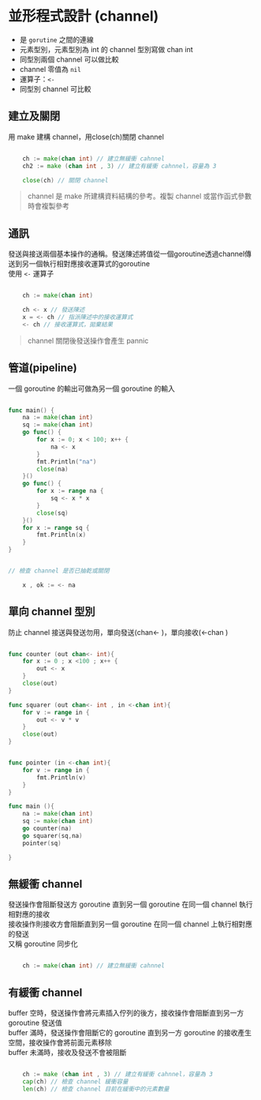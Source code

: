 # 並形程式設計 (channel)

* 是 `gorutine` 之間的連線
* 元素型別，元素型別為 int 的 channel 型別寫做 chan int
* 同型別兩個 channel 可以做比較
* channel 零值為 `nil`
* 運算子：`<-`
* 同型別 channel 可比較

## 建立及關閉

用 make 建構 channel，用close(ch)關閉 channel

```go

    ch := make(chan int) // 建立無緩衝 cahnnel
    ch2 := make (chan int , 3) // 建立有緩衝 cahnnel，容量為 3

    close(ch) // 關閉 channel

```

> channel 是 make 所建構資料結構的參考。複製 channel 或當作函式參數時會複製參考

## 通訊

發送與接送兩個基本操作的通稱。發送陳述將值從一個goroutine透過channel傳送到另一個執行相對應接收運算式的goroutine
<br>
使用 `<-` 運算子 


```go

    ch := make(chan int)

    ch <- x // 發送陳述
    x = <- ch // 指派陳述中的接收運算式
    <- ch // 接收運算式，拋棄結果

```

> channel 關閉後發送操作會產生 pannic

## 管道(pipeline)

一個 goroutine 的輸出可做為另一個 goroutine 的輸入

```go

func main() {
	na := make(chan int)
	sq := make(chan int)
	go func() {
		for x := 0; x < 100; x++ {
			na <- x
		}
		fmt.Println("na")
		close(na)
	}()
	go func() {
		for x := range na {
			sq <- x * x
		}
		close(sq)
	}()
	for x := range sq {
		fmt.Println(x)
	}
}

```

```go

// 檢查 channel 是否已抽乾或關閉

    x , ok := <- na

```

## 單向 channel 型別

防止 channel 接送與發送勿用，單向發送(chan<- )，單向接收(<-chan )

```go

func counter (out chan<- int){
    for x := 0 ; x <100 ; x++ {
        out <- x
    }
    close(out)
}

func squarer (out chan<- int , in <-chan int){
    for v := range in {
        out <- v * v
    }
    close(out)
}


func pointer (in <-chan int){
    for v := range in {
        fmt.Println(v)
    }
}

func main (){
    na := make(chan int)
    sq := make(chan int)
    go counter(na)
    go squarer(sq,na)
    pointer(sq)

}

```

## 無緩衝 channel

發送操作會阻斷發送方 goroutine 直到另一個 goroutine 在同一個 channel 執行相對應的接收<br>
接收操作則接收方會阻斷直到另一個 goroutine 在同一個 channel 上執行相對應的發送<br>
又稱 goroutine 同步化

```go

    ch := make(chan int) // 建立無緩衝 cahnnel

```

## 有緩衝 channel

buffer 空時，發送操作會將元素插入佇列的後方，接收操作會阻斷直到另一方 goroutine 發送值<br>
buffer 滿時，發送操作會阻斷它的 goroutine 直到另一方 goroutine 的接收產生空間，接收操作會將前面元素移除<br>
buffer 未滿時，接收及發送不會被阻斷


```go

    ch := make (chan int , 3) // 建立有緩衝 cahnnel，容量為 3
    cap(ch) // 檢查 channel 緩衝容量
    len(ch) // 檢查 channel 目前在緩衝中的元素數量

```

